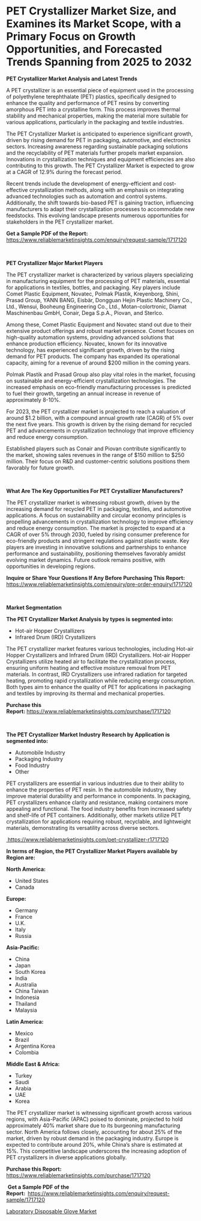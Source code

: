 <p><h1>PET Crystallizer Market Size, and Examines its Market Scope, with a Primary Focus on Growth Opportunities, and Forecasted Trends Spanning from 2025 to 2032</h1></p><p><strong>PET Crystallizer Market Analysis and Latest Trends</strong></p>
<p><p>A PET crystallizer is an essential piece of equipment used in the processing of polyethylene terephthalate (PET) plastics, specifically designed to enhance the quality and performance of PET resins by converting amorphous PET into a crystalline form. This process improves thermal stability and mechanical properties, making the material more suitable for various applications, particularly in the packaging and textile industries.</p><p>The PET Crystallizer Market is anticipated to experience significant growth, driven by rising demand for PET in packaging, automotive, and electronics sectors. Increasing awareness regarding sustainable packaging solutions and the recyclability of PET materials further propels market expansion. Innovations in crystallization techniques and equipment efficiencies are also contributing to this growth. The PET Crystallizer Market is expected to grow at a CAGR of 12.9% during the forecast period.</p><p>Recent trends include the development of energy-efficient and cost-effective crystallization methods, along with an emphasis on integrating advanced technologies such as automation and control systems. Additionally, the shift towards bio-based PET is gaining traction, influencing manufacturers to adapt their crystallization processes to accommodate new feedstocks. This evolving landscape presents numerous opportunities for stakeholders in the PET crystallizer market.</p></p>
<p><strong>Get a Sample PDF of the Report:&nbsp;</strong> <a href="https://www.reliablemarketinsights.com/enquiry/request-sample/1717120?utm_campaign=3551&utm_medium=2&utm_source=Github&utm_content=ia&utm_term=25032025&utm_id=pet-crystallizer">https://www.reliablemarketinsights.com/enquiry/request-sample/1717120</a></p>
<p>&nbsp;</p>
<p><strong>PET Crystallizer Major Market Players</strong></p>
<p><p>The PET crystallizer market is characterized by various players specializing in manufacturing equipment for the processing of PET materials, essential for applications in textiles, bottles, and packaging. Key players include Comet Plastic Equipment, Novatec, Polmak Plastik, Kreyenborg, Shini, Prasad Group, YANN BANG, Eisbär, Dongguan Hejin Plastic Machinery Co., Ltd., Wensui, Booheung Engineering Co., Ltd., Motan-colortronic, Diamat Maschinenbau GmbH, Conair, Dega S.p.A., Piovan, and Sterlco.</p><p>Among these, Comet Plastic Equipment and Novatec stand out due to their extensive product offerings and robust market presence. Comet focuses on high-quality automation systems, providing advanced solutions that enhance production efficiency. Novatec, known for its innovative technology, has experienced significant growth, driven by the rising demand for PET products. The company has expanded its operational capacity, aiming for a revenue of around $200 million in the coming years.</p><p>Polmak Plastik and Prasad Group also play vital roles in the market, focusing on sustainable and energy-efficient crystallization technologies. The increased emphasis on eco-friendly manufacturing processes is predicted to fuel their growth, targeting an annual increase in revenue of approximately 8-10%.</p><p>For 2023, the PET crystallizer market is projected to reach a valuation of around $1.2 billion, with a compound annual growth rate (CAGR) of 5% over the next five years. This growth is driven by the rising demand for recycled PET and advancements in crystallization technology that improve efficiency and reduce energy consumption.</p><p>Established players such as Conair and Piovan contribute significantly to the market, showing sales revenues in the range of $150 million to $250 million. Their focus on R&D and customer-centric solutions positions them favorably for future growth.</p></p>
<p>&nbsp;</p>
<p><strong>What Are The Key Opportunities For PET Crystallizer Manufacturers?</strong></p>
<p><p>The PET crystallizer market is witnessing robust growth, driven by the increasing demand for recycled PET in packaging, textiles, and automotive applications. A focus on sustainability and circular economy principles is propelling advancements in crystallization technology to improve efficiency and reduce energy consumption. The market is projected to expand at a CAGR of over 5% through 2030, fueled by rising consumer preference for eco-friendly products and stringent regulations against plastic waste. Key players are investing in innovative solutions and partnerships to enhance performance and sustainability, positioning themselves favorably amidst evolving market dynamics. Future outlook remains positive, with opportunities in developing regions.</p></p>
<p><strong>Inquire or Share Your Questions If Any Before Purchasing This Report:</strong> <a href="https://www.reliablemarketinsights.com/enquiry/pre-order-enquiry/1717120?utm_campaign=3551&utm_medium=2&utm_source=Github&utm_content=ia&utm_term=25032025&utm_id=pet-crystallizer">https://www.reliablemarketinsights.com/enquiry/pre-order-enquiry/1717120</a></p>
<p>&nbsp;</p>
<p><strong>Market Segmentation</strong></p>
<p><strong>The PET Crystallizer Market Analysis by types is segmented into:</strong></p>
<p><ul><li>Hot-air Hopper Crystallizers</li><li>Infrared Drum (IRD) Crystallizers</li></ul></p>
<p><p>The PET crystallizer market features various technologies, including Hot-air Hopper Crystallizers and Infrared Drum (IRD) Crystallizers. Hot-air Hopper Crystallizers utilize heated air to facilitate the crystallization process, ensuring uniform heating and effective moisture removal from PET materials. In contrast, IRD Crystallizers use infrared radiation for targeted heating, promoting rapid crystallization while reducing energy consumption. Both types aim to enhance the quality of PET for applications in packaging and textiles by improving its thermal and mechanical properties.</p></p>
<p><strong>Purchase this Report:&nbsp;</strong><a href="https://www.reliablemarketinsights.com/purchase/1717120?utm_campaign=3551&utm_medium=2&utm_source=Github&utm_content=ia&utm_term=25032025&utm_id=pet-crystallizer">https://www.reliablemarketinsights.com/purchase/1717120</a></p>
<p>&nbsp;</p>
<p><strong>The PET Crystallizer Market Industry Research by Application is segmented into:</strong></p>
<p><ul><li>Automobile Industry</li><li>Packaging Industry</li><li>Food Industry</li><li>Other</li></ul></p>
<p><p>PET crystallizers are essential in various industries due to their ability to enhance the properties of PET resin. In the automobile industry, they improve material durability and performance in components. In packaging, PET crystallizers enhance clarity and resistance, making containers more appealing and functional. The food industry benefits from increased safety and shelf-life of PET containers. Additionally, other markets utilize PET crystallization for applications requiring robust, recyclable, and lightweight materials, demonstrating its versatility across diverse sectors.</p></p>
<p><a href="https://www.reliablemarketinsights.com/pet-crystallizer-r1717120?utm_campaign=3551&utm_medium=2&utm_source=Github&utm_content=ia&utm_term=25032025&utm_id=pet-crystallizer">&nbsp;https://www.reliablemarketinsights.com/pet-crystallizer-r1717120</a></p>
<p><strong>In terms of Region, the PET Crystallizer Market Players available by Region are:</strong></p>
<p>
    <p> <strong> North America: </strong>
        <ul>
            <li>United States</li>
            <li>Canada</li>
        </ul>
        </p> 
    <p> <strong> Europe: </strong>
        <ul>
            <li>Germany</li>
            <li>France</li>
            <li>U.K.</li>
            <li>Italy</li>
            <li>Russia</li>
        </ul>
        </p> 
    <p> <strong> Asia-Pacific: </strong>
        <ul>
            <li>China</li>
            <li>Japan</li>
            <li>South Korea</li>
            <li>India</li>
            <li>Australia</li>
            <li>China Taiwan</li>
            <li>Indonesia</li>
            <li>Thailand</li>
            <li>Malaysia</li>
        </ul>
        </p> 
    <p> <strong> Latin America: </strong>
        <ul>
            <li>Mexico</li>
            <li>Brazil</li>
            <li>Argentina Korea</li>
            <li>Colombia</li>
        </ul>
        </p> 
    <p> <strong> Middle East & Africa: </strong>
        <ul>
            <li>Turkey</li>
            <li>Saudi</li>
            <li>Arabia</li>
            <li>UAE</li>
            <li>Korea</li>
        </ul>
    </p>
    </p>
<p><p>The PET crystallizer market is witnessing significant growth across various regions, with Asia-Pacific (APAC) poised to dominate, projected to hold approximately 40% market share due to its burgeoning manufacturing sector. North America follows closely, accounting for about 25% of the market, driven by robust demand in the packaging industry. Europe is expected to contribute around 20%, while China’s share is estimated at 15%. This competitive landscape underscores the increasing adoption of PET crystallizers in diverse applications globally.</p></p>
<p><strong>Purchase this Report: </strong><a href="https://www.reliablemarketinsights.com/purchase/1717120?utm_campaign=3551&utm_medium=2&utm_source=Github&utm_content=ia&utm_term=25032025&utm_id=pet-crystallizer">https://www.reliablemarketinsights.com/purchase/1717120</a></p>
<p>&nbsp;<strong>Get a Sample PDF of the Report:&nbsp;&nbsp;</strong><a href="https://www.reliablemarketinsights.com/enquiry/request-sample/1717120?utm_campaign=3551&utm_medium=2&utm_source=Github&utm_content=ia&utm_term=25032025&utm_id=pet-crystallizer">https://www.reliablemarketinsights.com/enquiry/request-sample/1717120</a></p>
<p><strong></strong></p>
<p><p><a href="https://github.com/rreynagjysma65/Market-Research-Report-List-1/blob/main/laboratory-disposable-glove-market.md?utm_campaign=3551&utm_medium=2&utm_source=Github&utm_content=ia&utm_term=25032025&utm_id=pet-crystallizer">Laboratory Disposable Glove Market</a></p></p>